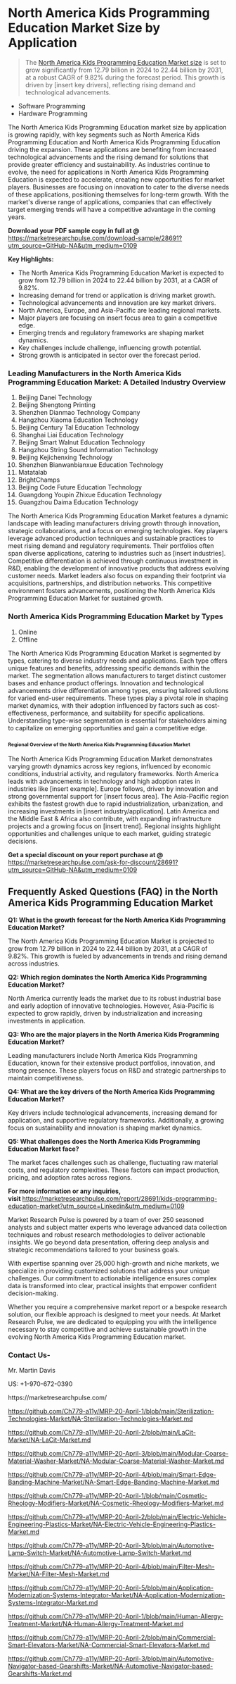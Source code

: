 <h1>North America Kids Programming Education Market&nbsp;Size by Application</h1><blockquote><p>The <a href="https://marketresearchpulse.com/download-sample/28691?utm_source=GitHub-NA&amp;utm_medium=0109">North America Kids Programming Education Market size</a> is set to grow significantly from 12.79 billion in 2024 to 22.44 billion by 2031, at a robust CAGR of 9.82% during the forecast period. This growth is driven by [insert key drivers], reflecting rising demand and technological advancements.</p></blockquote><ul><li>Software Programming<li> Hardware Programming</li></ul><p>The North America Kids Programming Education market size by application is growing rapidly, with key segments such as North America Kids Programming Education and North America Kids Programming Education driving the expansion. These applications are benefiting from increased technological advancements and the rising demand for solutions that provide greater efficiency and sustainability. As industries continue to evolve, the need for applications in North America Kids Programming Education is expected to accelerate, creating new opportunities for market players. Businesses are focusing on innovation to cater to the diverse needs of these applications, positioning themselves for long-term growth. With the market's diverse range of applications, companies that can effectively target emerging trends will have a competitive advantage in the coming years.</p><p><strong>Download your PDF sample copy in full at @ </strong><a href="https://marketresearchpulse.com/download-sample/28691?utm_source=GitHub-NA&amp;utm_medium=0109">https://marketresearchpulse.com/download-sample/28691?utm_source=GitHub-NA&amp;utm_medium=0109</a></p><p><strong>Key Highlights: </strong></p><ul><li>The North America Kids Programming Education Market is expected to grow from 12.79 billion in 2024 to 22.44 billion by 2031, at a CAGR of 9.82%.</li><li>Increasing demand for trend or application is driving market growth.</li><li>Technological advancements and innovation are key market drivers.</li><li>North America, Europe, and Asia-Pacific are leading regional markets.</li><li>Major players are focusing on insert focus area to gain a competitive edge.</li><li>Emerging trends and regulatory frameworks are shaping market dynamics.</li><li>Key challenges include challenge, influencing growth potential.</li><li>Strong growth is anticipated in sector over the forecast period.</li></ul><h3>Leading Manufacturers in the North America Kids Programming Education Market: A Detailed Industry Overview</h3><ol><li>Beijing Danei Technology</li><li>Beijing Shengtong Printing</li><li>Shenzhen Dianmao Technology Company</li><li>Hangzhou Xiaoma Education Technology</li><li>Beijing Century Tal Education Technology</li><li>Shanghai Liai Education Technology</li><li>Beijing Smart Walnut Education Technology</li><li>Hangzhou String Sound Information Technology</li><li>Beijing Kejichenxing Technology</li><li>Shenzhen Bianwanbianxue Education Technology</li><li>Matatalab</li><li>BrightChamps</li><li>Beijing Code Future Education Technology</li><li>Guangdong Youpin Zhixue Education Technology</li><li>Guangzhou Daima Education Technology</li></ol><div class="flex max-w-full flex-col flex-grow"><div class="min-h-8 text-message flex w-full flex-col items-end gap-2 whitespace-normal break-words [.text-message+&amp;]:mt-5" dir="auto" data-message-author-role="assistant" data-message-id="fd8432e4-4910-450d-b182-61b7bfb0a01f" data-message-model-slug="gpt-4o"><div class="flex w-full flex-col gap-1 empty:hidden first:pt-[3px]"><div class="markdown prose w-full break-words dark:prose-invert light"><p>The North America Kids Programming Education Market features a dynamic landscape with leading manufacturers driving growth through innovation, strategic collaborations, and a focus on emerging technologies. Key players leverage advanced production techniques and sustainable practices to meet rising demand and regulatory requirements. Their portfolios often span diverse applications, catering to industries such as [insert industries]. Competitive differentiation is achieved through continuous investment in R&amp;D, enabling the development of innovative products that address evolving customer needs. Market leaders also focus on expanding their footprint via acquisitions, partnerships, and distribution networks. This competitive environment fosters advancements, positioning the North America Kids Programming Education Market for sustained growth.</p></div></div></div></div><h3>North America Kids Programming Education Market by Types</h3><ol><li>Online<li> Offline</li></ol><div class="flex max-w-full flex-col flex-grow"><div class="min-h-8 text-message flex w-full flex-col items-end gap-2 whitespace-normal break-words [.text-message+&amp;]:mt-5" dir="auto" data-message-author-role="assistant" data-message-id="084470be-0bb7-4664-bddf-5156b4f41249" data-message-model-slug="gpt-4o-mini"><div class="flex w-full flex-col gap-1 empty:hidden first:pt-[3px]"><div class="markdown prose w-full break-words dark:prose-invert light"><p>The North America Kids Programming Education Market is segmented by types, catering to diverse industry needs and applications. Each type offers unique features and benefits, addressing specific demands within the market. The segmentation allows manufacturers to target distinct customer bases and enhance product offerings. Innovation and technological advancements drive differentiation among types, ensuring tailored solutions for varied end-user requirements. These types play a pivotal role in shaping market dynamics, with their adoption influenced by factors such as cost-effectiveness, performance, and suitability for specific applications. Understanding type-wise segmentation is essential for stakeholders aiming to capitalize on emerging opportunities and gain a competitive edge.</p></div></div></div></div><h3><span style="font-size: 11px;">Regional Overview of the North America Kids Programming Education Market</span></h3><div class="flex max-w-full flex-col flex-grow"><div class="min-h-8 text-message flex w-full flex-col items-end gap-2 whitespace-normal break-words [.text-message+&amp;]:mt-5" dir="auto" data-message-author-role="assistant" data-message-id="e9038762-ce64-4e30-91c9-9bd413514231" data-message-model-slug="gpt-4o-mini"><div class="flex w-full flex-col gap-1 empty:hidden first:pt-[3px]"><div class="markdown prose w-full break-words dark:prose-invert light"><p>The North America Kids Programming Education Market demonstrates varying growth dynamics across key regions, influenced by economic conditions, industrial activity, and regulatory frameworks. North America leads with advancements in technology and high adoption rates in industries like [insert example]. Europe follows, driven by innovation and strong governmental support for [insert focus area]. The Asia-Pacific region exhibits the fastest growth due to rapid industrialization, urbanization, and increasing investments in [insert industry/application]. Latin America and the Middle East &amp; Africa also contribute, with expanding infrastructure projects and a growing focus on [insert trend]. Regional insights highlight opportunities and challenges unique to each market, guiding strategic decisions.</p></div></div></div></div><p><strong>Get a special discount on your report purchase at @ </strong><a href="https://marketresearchpulse.com/ask-for-discount/28691?utm_source=GitHub-NA&amp;utm_medium=0109">https://marketresearchpulse.com/ask-for-discount/28691?utm_source=GitHub-NA&amp;utm_medium=0109</a></p><h2>Frequently Asked Questions (FAQ) in the North America Kids Programming Education Market</h2><p><strong>Q1: What is the growth forecast for the North America Kids Programming Education Market?</strong></p><p>The North America Kids Programming Education Market is projected to grow from 12.79 billion in 2024 to 22.44 billion by 2031, at a CAGR of 9.82%. This growth is fueled by advancements in trends and rising demand across industries.</p><p><strong>Q2: Which region dominates the North America Kids Programming Education Market?</strong></p><p>North America currently leads the market due to its robust industrial base and early adoption of innovative technologies. However, Asia-Pacific is expected to grow rapidly, driven by industrialization and increasing investments in application.</p><p><strong>Q3: Who are the major players in the North America Kids Programming Education Market?</strong></p><p>Leading manufacturers include North America Kids Programming Education, known for their extensive product portfolios, innovation, and strong presence. These players focus on R&amp;D and strategic partnerships to maintain competitiveness.</p><p><strong>Q4: What are the key drivers of the North America Kids Programming Education Market?</strong></p><p>Key drivers include technological advancements, increasing demand for application, and supportive regulatory frameworks. Additionally, a growing focus on sustainability and innovation is shaping market dynamics.</p><p><strong>Q5: What challenges does the North America Kids Programming Education Market face?</strong></p><p>The market faces challenges such as challenge, fluctuating raw material costs, and regulatory complexities. These factors can impact production, pricing, and adoption rates across regions.</p><p><strong>For more information or any inquiries, visit&nbsp;</strong><a href="https://marketresearchpulse.com/report/28691/kids-programming-education-market?utm_source=Linkedin&utm_medium=0109">https://marketresearchpulse.com/report/28691/kids-programming-education-market?utm_source=Linkedin&utm_medium=0109</a></p><p>Market Research Pulse is powered by a team of over 250 seasoned analysts and subject matter experts who leverage advanced data collection techniques and robust research methodologies to deliver actionable insights. We go beyond data presentation, offering deep analysis and strategic recommendations tailored to your business goals.</p><p>With expertise spanning over 25,000 high-growth and niche markets, we specialize in providing customized solutions that address your unique challenges. Our commitment to actionable intelligence ensures complex data is transformed into clear, practical insights that empower confident decision-making.</p><p>Whether you require a comprehensive market report or a bespoke research solution, our flexible approach is designed to meet your needs. At Market Research Pulse, we are dedicated to equipping you with the intelligence necessary to stay competitive and achieve sustainable growth in the evolving North America Kids Programming Education market.</p><h3><strong>Contact Us-</strong></h3><p>Mr. Martin Davis</p><p>US: +1-970-672-0390</p><p>https://marketresearchpulse.com/</p><p><a href="https://github.com/Ch779-a11y/MRP-20-April-1/blob/main/Sterilization-Technologies-Market/NA-Sterilization-Technologies-Market.md">https://github.com/Ch779-a11y/MRP-20-April-1/blob/main/Sterilization-Technologies-Market/NA-Sterilization-Technologies-Market.md</a></p><p><a href="https://github.com/Ch779-a11y/MRP-20-April-2/blob/main/LaCit-Market/NA-LaCit-Market.md">https://github.com/Ch779-a11y/MRP-20-April-2/blob/main/LaCit-Market/NA-LaCit-Market.md</a></p><p><a href="https://github.com/Ch779-a11y/MRP-20-April-3/blob/main/Modular-Coarse-Material-Washer-Market/NA-Modular-Coarse-Material-Washer-Market.md">https://github.com/Ch779-a11y/MRP-20-April-3/blob/main/Modular-Coarse-Material-Washer-Market/NA-Modular-Coarse-Material-Washer-Market.md</a></p><p><a href="https://github.com/Ch779-a11y/MRP-20-April-4/blob/main/Smart-Edge-Banding-Machine-Market/NA-Smart-Edge-Banding-Machine-Market.md">https://github.com/Ch779-a11y/MRP-20-April-4/blob/main/Smart-Edge-Banding-Machine-Market/NA-Smart-Edge-Banding-Machine-Market.md</a></p><p><a href="https://github.com/Ch779-a11y/MRP-20-April-1/blob/main/Cosmetic-Rheology-Modifiers-Market/NA-Cosmetic-Rheology-Modifiers-Market.md">https://github.com/Ch779-a11y/MRP-20-April-1/blob/main/Cosmetic-Rheology-Modifiers-Market/NA-Cosmetic-Rheology-Modifiers-Market.md</a></p><p><a href="https://github.com/Ch779-a11y/MRP-20-April-2/blob/main/Electric-Vehicle-Engineering-Plastics-Market/NA-Electric-Vehicle-Engineering-Plastics-Market.md">https://github.com/Ch779-a11y/MRP-20-April-2/blob/main/Electric-Vehicle-Engineering-Plastics-Market/NA-Electric-Vehicle-Engineering-Plastics-Market.md</a></p><p><a href="https://github.com/Ch779-a11y/MRP-20-April-3/blob/main/Automotive-Lamp-Switch-Market/NA-Automotive-Lamp-Switch-Market.md">https://github.com/Ch779-a11y/MRP-20-April-3/blob/main/Automotive-Lamp-Switch-Market/NA-Automotive-Lamp-Switch-Market.md</a></p><p><a href="https://github.com/Ch779-a11y/MRP-20-April-4/blob/main/Filter-Mesh-Market/NA-Filter-Mesh-Market.md">https://github.com/Ch779-a11y/MRP-20-April-4/blob/main/Filter-Mesh-Market/NA-Filter-Mesh-Market.md</a></p><p><a href="https://github.com/Ch779-a11y/MRP-20-April-5/blob/main/Application-Modernization-Systems-Integrator-Market/NA-Application-Modernization-Systems-Integrator-Market.md">https://github.com/Ch779-a11y/MRP-20-April-5/blob/main/Application-Modernization-Systems-Integrator-Market/NA-Application-Modernization-Systems-Integrator-Market.md</a></p><p><a href="https://github.com/Ch779-a11y/MRP-20-April-1/blob/main/Human-Allergy-Treatment-Market/NA-Human-Allergy-Treatment-Market.md">https://github.com/Ch779-a11y/MRP-20-April-1/blob/main/Human-Allergy-Treatment-Market/NA-Human-Allergy-Treatment-Market.md</a></p><p><a href="https://github.com/Ch779-a11y/MRP-20-April-2/blob/main/Commercial-Smart-Elevators-Market/NA-Commercial-Smart-Elevators-Market.md">https://github.com/Ch779-a11y/MRP-20-April-2/blob/main/Commercial-Smart-Elevators-Market/NA-Commercial-Smart-Elevators-Market.md</a></p><p><a href="https://github.com/Ch779-a11y/MRP-20-April-3/blob/main/Automotive-Navigator-based-Gearshifts-Market/NA-Automotive-Navigator-based-Gearshifts-Market.md">https://github.com/Ch779-a11y/MRP-20-April-3/blob/main/Automotive-Navigator-based-Gearshifts-Market/NA-Automotive-Navigator-based-Gearshifts-Market.md</a></p>
